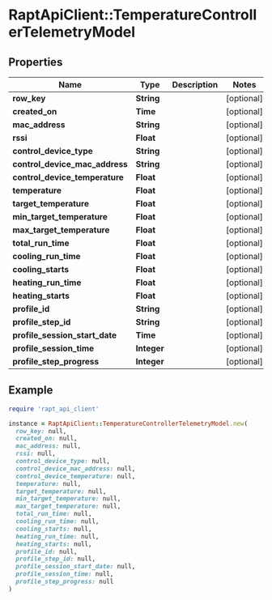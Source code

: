 # RaptApiClient::TemperatureControllerTelemetryModel

## Properties

| Name | Type | Description | Notes |
| ---- | ---- | ----------- | ----- |
| **row_key** | **String** |  | [optional] |
| **created_on** | **Time** |  | [optional] |
| **mac_address** | **String** |  | [optional] |
| **rssi** | **Float** |  | [optional] |
| **control_device_type** | **String** |  | [optional] |
| **control_device_mac_address** | **String** |  | [optional] |
| **control_device_temperature** | **Float** |  | [optional] |
| **temperature** | **Float** |  | [optional] |
| **target_temperature** | **Float** |  | [optional] |
| **min_target_temperature** | **Float** |  | [optional] |
| **max_target_temperature** | **Float** |  | [optional] |
| **total_run_time** | **Float** |  | [optional] |
| **cooling_run_time** | **Float** |  | [optional] |
| **cooling_starts** | **Float** |  | [optional] |
| **heating_run_time** | **Float** |  | [optional] |
| **heating_starts** | **Float** |  | [optional] |
| **profile_id** | **String** |  | [optional] |
| **profile_step_id** | **String** |  | [optional] |
| **profile_session_start_date** | **Time** |  | [optional] |
| **profile_session_time** | **Integer** |  | [optional] |
| **profile_step_progress** | **Integer** |  | [optional] |

## Example

```ruby
require 'rapt_api_client'

instance = RaptApiClient::TemperatureControllerTelemetryModel.new(
  row_key: null,
  created_on: null,
  mac_address: null,
  rssi: null,
  control_device_type: null,
  control_device_mac_address: null,
  control_device_temperature: null,
  temperature: null,
  target_temperature: null,
  min_target_temperature: null,
  max_target_temperature: null,
  total_run_time: null,
  cooling_run_time: null,
  cooling_starts: null,
  heating_run_time: null,
  heating_starts: null,
  profile_id: null,
  profile_step_id: null,
  profile_session_start_date: null,
  profile_session_time: null,
  profile_step_progress: null
)
```

